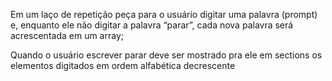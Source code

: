 Em um laço de repetição peça para o usuário digitar uma palavra (prompt) e, enquanto ele não digitar a palavra “parar”, cada nova palavra será acrescentada em um array;

Quando o usuário escrever parar deve ser mostrado pra ele em sections os elementos digitados em ordem alfabética decrescente
